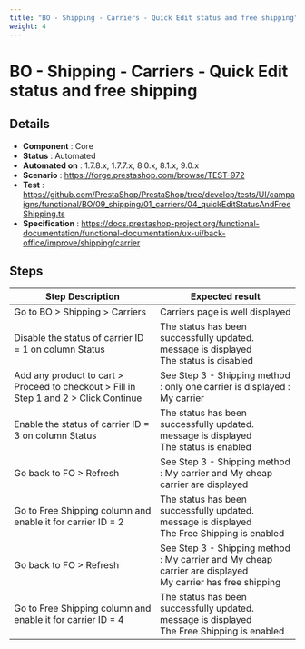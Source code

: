```yaml
---
title: "BO - Shipping - Carriers - Quick Edit status and free shipping"
weight: 4
---
```


# BO - Shipping - Carriers - Quick Edit status and free shipping
## Details
* **Component** : Core
* **Status** : Automated
* **Automated on** : 1.7.8.x, 1.7.7.x, 8.0.x, 8.1.x, 9.0.x
* **Scenario** : https://forge.prestashop.com/browse/TEST-972
* **Test** : https://github.com/PrestaShop/PrestaShop/tree/develop/tests/UI/campaigns/functional/BO/09_shipping/01_carriers/04_quickEditStatusAndFreeShipping.ts
* **Specification** : https://docs.prestashop-project.org/functional-documentation/functional-documentation/ux-ui/back-office/improve/shipping/carrier

## Steps
| Step Description | Expected result |
| ----- | ----- |
| Go to BO > Shipping > Carriers | Carriers page is well displayed |
| Disable the status of carrier ID = 1 on column Status | The status has been successfully updated. message is displayed<br>The status is disabled |
| Add any product to cart > Proceed to checkout > Fill in Step 1 and 2 > Click Continue | See Step 3 - Shipping method : only one carrier is displayed : My carrier |
| Enable the status of carrier ID = 3 on column Status | The status has been successfully updated. message is displayed<br>The status is enabled |
| Go back to FO > Refresh | See Step 3 - Shipping method : My carrier and My cheap carrier are displayed |
| Go to Free Shipping column and enable it for carrier ID = 2 | The status has been successfully updated. message is displayed<br>The Free Shipping is enabled |
| Go back to FO > Refresh | See Step 3 - Shipping method : My carrier and My cheap carrier are displayed<br>My carrier has free shipping |
| Go to Free Shipping column and enable it for carrier ID = 4 | The status has been successfully updated. message is displayed<br>The Free Shipping is enabled |
